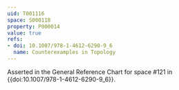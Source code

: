```yaml
---
uid: T001116
space: S000118
property: P000014
value: true
refs:
- doi: 10.1007/978-1-4612-6290-9_6
  name: Counterexamples in Topology
---
```


Asserted in the General Reference Chart for space #121 in
{{doi:10.1007/978-1-4612-6290-9_6}}.
